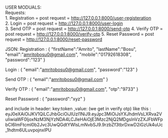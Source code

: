 USER MODUALS: </br>
Requests: </br>
    1. Registration = post request = http://127.0.0.1:8000/user-registeration </br>
    2. Login = post request = http://127.0.0.1:8000/user-login </br>
    3. Send OTP = post request = http://127.0.0.1:8000/send-otp
    4. Verify OTP = post request = http://127.0.0.1:8000/verify-otp
    5. Reset Password = post request = http://127.0.0.1:8000/reset-password

JSON:
Registration : 
{
    "firstName":"Amrito",
    "lastName":"Bosu",
    "email":"amritobosu0@gmail.com",
    "mobile":"01792618308",
    "password":"123"
}

Login : 
{
    "email":"amritobosu0@gmail.com",
    "password":"123"
}

Send OTP : 
{
    "email":"amritobosu0@gmail.com"
}

Verify OTP : 
{
   "email":"amritobosu0@gmail.com",
   "otp":"9733"
}

Reset Password :
{
    "password":"xyz"
}

and include in header: key:token ,value: (we get in verify otp) like this : eyJ0eXAiOiJKV1QiLCJhbGciOiJIUzI1NiJ9.eyJpc3MiOiJsYXJhdmVsLXRva2VuIiwiaWF0IjoxNzM3NjYzNDA4LCJleHAiOjE3Mzc2NjQ2MDgsInVzZXJFbWFpbCI6ImFtcml0b2Jvc3UwQGdtYWlsLmNvbSJ9.9rzbZf3tbrDxwD2iGzUk4uUc_1hdtm6ULuvpojnxIPU
